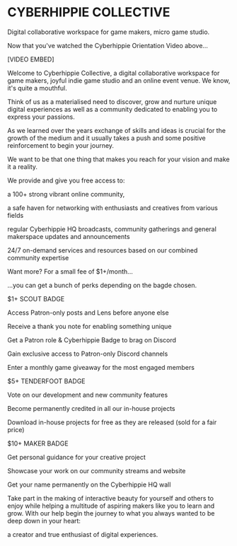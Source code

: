 # CYBERHIPPIE COLLECTIVE
Digital collaborative workspace for game makers, micro game studio.

Now that you've watched the Cyberhippie Orientation Video above...

[VIDEO EMBED]

Welcome to Cyberhippie Collective, a digital collaborative workspace for game makers, joyful indie game studio and an online event venue. We know, it's quite a mouthful.

Think of us as a materialised need to discover, grow and nurture unique digital experiences as well as a community dedicated to enabling you to express your passions. 

As we learned over the years exchange of skills and ideas is crucial for the growth of the medium and it usually takes a push and some positive reinforcement to begin your journey. 

We want to be that one thing that makes you reach for your vision and make it a reality.

We provide and give you free access to:

a 100+ strong vibrant online community, 

a safe haven for networking with enthusiasts and creatives from various fields

regular Cyberhippie HQ broadcasts, community gatherings and general makerspace updates and announcements

24/7 on-demand services and resources based on our combined community expertise

Want more? For a small fee of $1+/month...

...you can get a bunch of perks depending on the bagde chosen.

$1+ SCOUT BADGE

Access Patron-only posts and Lens before anyone else

Receive a thank you note for enabling something unique

Get a Patron role & Cyberhippie Badge to brag on Discord

Gain exclusive access to Patron-only Discord channels

Enter a monthly game giveaway for the most engaged members

$5+ TENDERFOOT BADGE

Vote on our development and new community features

Become permanently credited in all our in-house projects

Download in-house projects for free as they are released (sold for a fair price)

$10+ MAKER BADGE

Get personal guidance for your creative project

Showcase your work on our community streams and website 

Get your name permanently on the Cyberhippie HQ wall

Take part in the making of interactive beauty for yourself and others to enjoy while helping a multitude of aspiring makers like you to learn and grow. With our help begin the journey to what you always wanted to be deep down in your heart: 

a creator and true enthusiast of digital experiences.

